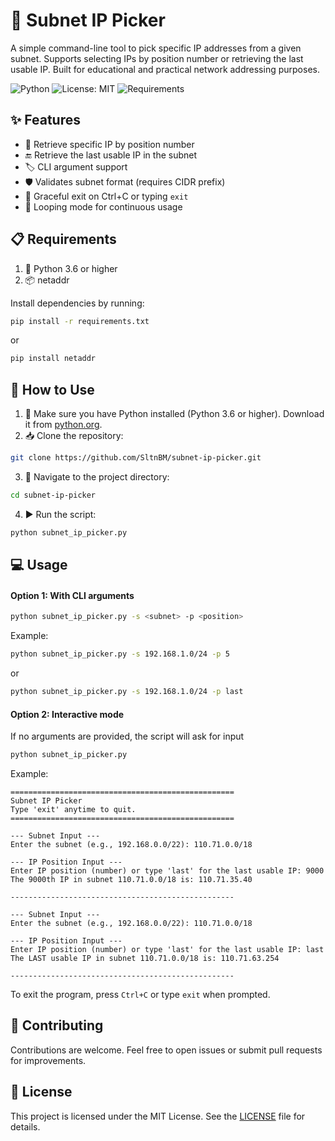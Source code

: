 # 📡 Subnet IP Picker
A simple command-line tool to pick specific IP addresses from a given subnet. Supports selecting IPs by position number or retrieving the last usable IP. Built for educational and practical network addressing purposes.

![Python](https://img.shields.io/badge/Python-3.6%2B-blue.svg)
![License: MIT](https://img.shields.io/badge/License-MIT-yellow.svg)
![Requirements](https://img.shields.io/badge/requirements.txt-up%20to%20date-brightgreen)

## ✨ Features
- 🔢 Retrieve specific IP by position number
- 🔚 Retrieve the last usable IP in the subnet
- 🏷️ CLI argument support
- 🛡️ Validates subnet format (requires CIDR prefix)
- 👋 Graceful exit on Ctrl+C or typing `exit`
- 🔄 Looping mode for continuous usage

## 📋 Requirements
1. 🐍 Python 3.6 or higher
2. 📦 netaddr

Install dependencies by running:
```bash
pip install -r requirements.txt
```

or

```bash
pip install netaddr
```

## 🚀 How to Use
1. 🐍 Make sure you have Python installed (Python 3.6 or higher). Download it from [python.org](https://www.python.org/downloads/).
2. 📥 Clone the repository:
```bash
git clone https://github.com/SltnBM/subnet-ip-picker.git
```
3. 📂 Navigate to the project directory:
```bash
cd subnet-ip-picker
```
4. ▶️ Run the script:

```bash
python subnet_ip_picker.py
```

## 💻 Usage
#### Option 1: With CLI arguments
```bash
python subnet_ip_picker.py -s <subnet> -p <position>
```

Example:
```bash
python subnet_ip_picker.py -s 192.168.1.0/24 -p 5
```
or

```bash
python subnet_ip_picker.py -s 192.168.1.0/24 -p last
```

#### Option 2: Interactive mode
If no arguments are provided, the script will ask for input
```bash
python subnet_ip_picker.py
```

Example:
```plaintext
==================================================
Subnet IP Picker
Type 'exit' anytime to quit.
==================================================

--- Subnet Input ---
Enter the subnet (e.g., 192.168.0.0/22): 110.71.0.0/18

--- IP Position Input ---
Enter IP position (number) or type 'last' for the last usable IP: 9000
The 9000th IP in subnet 110.71.0.0/18 is: 110.71.35.40

--------------------------------------------------

--- Subnet Input ---
Enter the subnet (e.g., 192.168.0.0/22): 110.71.0.0/18

--- IP Position Input ---
Enter IP position (number) or type 'last' for the last usable IP: last
The LAST usable IP in subnet 110.71.0.0/18 is: 110.71.63.254

--------------------------------------------------
```

To exit the program, press `Ctrl+C` or type `exit` when prompted.

## 🤝 Contributing
Contributions are welcome. Feel free to open issues or submit pull requests for improvements.

## 📜 License
This project is licensed under the MIT License. See the [LICENSE](./LICENSE) file for details.